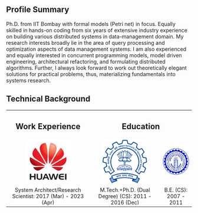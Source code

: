 ## Profile Summary

Ph.D. from IIT Bombay with formal models (Petri net) in focus. Equally skilled in hands-on coding from six years of extensive industry experience on building various distributed systems in data-management domain. My research interests broadly lie in the area of query processing and optimization aspects of data management systems. I am also experienced and equally interested in concurrent programming models, model driven engineering, architectural refactoring, and formulating distributed algorithms. Further, I always look forward to work out theoretically elegant solutions for
practical problems, thus, materializing fundamentals into systems research.

## Technical Background

<style>
  table td {
    border: none !important;
  }
</style>
<table>
  <tbody>
    <tr>
      <td align="center"><h2>Work Experience</h2></td>
      <td align="center" colspan="2"><h2>Education</h2></td>
    </tr> 
    <tr>
      <td align="center"><img src="huawei2.jpeg" width=120></td>
      <td align="center"><img src="iitb.png" width=120></td>
      <td align="center"><img src="shibpur.jpeg" width=120></td>
    </tr>
      <tr>
      <td align="center">System Architect/Research Scientist: 2017 (Mar) - 2023 (Apr)</td>
      <td align="center">M.Tech.+Ph.D. (Dual Degree) (CS): 2011 - 2016 (Dec)</td>
      <td align="center">B.E. (CS): 2007 - 2011</td>
    </tr>
  </tbody>
</table>
